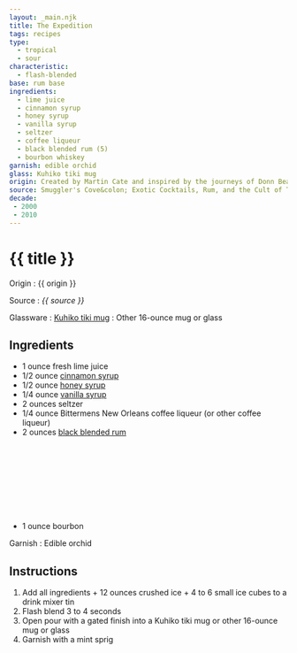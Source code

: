 ```yaml
---
layout: _main.njk
title: The Expedition
tags: recipes
type:
  - tropical
  - sour
characteristic:
  - flash-blended
base: rum base
ingredients:
  - lime juice
  - cinnamon syrup
  - honey syrup
  - vanilla syrup
  - seltzer
  - coffee liqueur
  - black blended rum (5)
  - bourbon whiskey
garnish: edible orchid
glass: Kuhiko tiki mug
origin: Created by Martin Cate and inspired by the journeys of Donn Beach. For the full story behind the recipe, see p. 140 of <cite><a href="https://www.amazon.com/Smugglers-Cove-Exotic-Cocktails-Cult/dp/1607747324" target="_blank" rel="external noopener">Smuggler's Cove&colon; Exotic Cocktails, Rum, and the Cult of Tiki</a></cite>
source: Smuggler's Cove&colon; Exotic Cocktails, Rum, and the Cult of Tiki
decade:
 - 2000
 - 2010
---
```

<!-- markdownlint-disable MD025 -->
# {{ title }}
<!-- markdownlint-disable MD025 -->

Origin
  : {{ origin }}

Source
  : <cite>{{ source }}</cite>

Glassware
  : <a href="https://www.smugglerscovesf.com/store" target="_blank" rel="external noopener">Kuhiko tiki mug</a>
  : Other 16-ounce mug or glass

## Ingredients

* 1 ounce fresh lime juice
* 1/2 ounce [cinnamon syrup](/mixes/cinnamon-syrup)
* 1/2 ounce [honey syrup](/mixes/honey-syrup)
* 1/4 ounce [vanilla syrup](/mixes/vanilla-syrup)
* 2 ounces seltzer
* 1/4 ounce Bittermens New Orleans coffee liqueur (or other coffee liqueur)
* 2 ounces [black blended rum](/11-rum-black-blended/)<icon-l space="1em" class="bigger" label="(5)"><span class="with-icon"><svg class="icon"><use href="/assets/images/icons/circle-5.svg#circle-5"></use></svg></span></icon-l>
* 1 ounce bourbon

Garnish
  : Edible orchid

## Instructions

1. Add all ingredients + 12 ounces crushed ice + 4 to 6 small ice cubes to a drink mixer tin
2. Flash blend 3 to 4 seconds
3. Open pour with a gated finish into a Kuhiko tiki mug or other 16-ounce mug or glass
4. Garnish with a mint sprig
